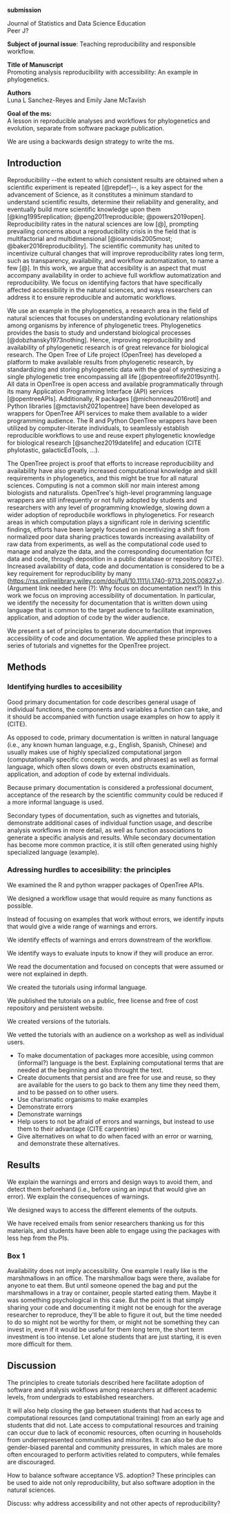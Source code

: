 **submission**<br>

Journal of Statistics and Data Science Education<br>
Peer J?

**Subject of journal issue**: Teaching reproducibility and responsible workflow.


**Title of Manuscript**<br>
Promoting analysis reproducibility with accessibility: An example in phylogenetics.

**Authors**<br>
Luna L Sanchez-Reyes and Emily Jane McTavish

**Goal of the ms:**<br>
A lesson in reproducible analyses and workflows for phylogenetics and evolution, separate from software package publication.

We are using a backwards design strategy to write the ms.

## Introduction

Reproducibility --the extent to which consistent results are obtained when a scientific experiment is repeated [@repdef]--, is a key aspect for the advancement of Science, as it constitutes a minimum standard to understand scientific results, determine their reliability and generality, and eventually build more scientific knowledge upon them  [@king1995replication; @peng2011reproducible; @powers2019open].
Reproducibility rates in the natural sciences are low [@], prompting prevailing concerns about a reproducibility crisis in the field that is multifactorial and multidimensional [@ioannidis2005most; @baker2016reproducibility]. The scientific community has united to incentivize cultural changes that will improve reproducibility rates long term, such as transparency, availability, and workflow automatization, to name a few [@]. 
In this work, we argue that accesibility is an aspect that must accompany availability in order to achieve full workflow automatization and reproducibility. We focus on identifying factors that have specifically affected accessibility in the natural sciences, and ways researchers can address it to ensure reproducible and automatic workflows.

We use an example in the phylogenetics, a research area in the field of natural sciences that focuses on understanding evolutionary relationships among organisms by inference of phylogenetic trees. Phylogenetics provides the basis to study and understand biological processes [@dobzhansky1973nothing]. Hence, improving reproducibility and availability of phylogenetic research is of great relevance for biological research.
The Open Tree of Life project (OpenTree) has developed a platform to make available results from phylogenetic research, by standardizing and storing phylogenetic data with the goal of synthesizing a single phylogenetic tree encompassing all life [@opentreeoflife2019synth].
All data in OpenTree is open access and available programmatically through its many Application Programming Interface (API) services [@opentreeAPIs]. 
Additionally, R packages [@michonneau2016rotl] and Python libraries [@mctavish2021opentree] have been developed as wrappers for OpenTree API services to make them available to a wider programming audience.
The R and Python OpenTree wrappers have been utilized by computer-literate individuals, to seamlessly establish reproducible workflows to use and reuse expert phylogenetic knowledge for biological research [@sanchez2019datelife] and education (CITE phylotastic, galacticEdTools, …). 

The OpenTree project is proof that efforts to increase reproducibility and availability have also greatly increased computational knowledge and skill requirements in phylogenetics, and this might be true for all natural sciences.
Computing is not a common skill nor main interest among biologists and naturalists. OpenTree's high-level programming language wrappers are still infrequently or not fully adopted by students and researchers with any level of programming knowledge, slowing down a wider adoption of reproducbile workflows in phylogenetics.
For research areas in which computation plays a significant role in deriving scientific findings, efforts have been largely focused on incentivizing a shift from normalized poor data sharing practices towards increasing availability of raw data from experiments, as well as the computational code used to manage and analyze the data, and the corresponding documentation for data and code, through deposition in a public database or repository (CITE). Increased availability of data, code and documentation is considered to be a key requirement for reproducibility by many (https://rss.onlinelibrary.wiley.com/doi/full/10.1111/j.1740-9713.2015.00827.x).
(Argument link needed here (?): Why focus on documentation next?)
In this work we focus on improving accessibility of documentation. In particular, we identify the necessity for documentation that is written down using language that is common to the target audience to facilitate examination, application, and adoption of code by the wider audience.

We present a set of principles to generate documentation that improves accessibility of code and documentation. We applied these principles to a series of tutorials and vignettes for the OpenTree project.

## Methods

### Identifying hurdles to accesibility

Good primary documentation for code describes general usage of individual functions, the components and variables a function can take, and it should be accompanied with function usage examples on how to apply it (CITE).

As opposed to code, primary documentation is written in natural language (i.e., any known human language, e.g., English, Spanish, Chinese) and usually makes use of highly specialized computational jargon (computationally specific concepts, words, and phrases) as well as formal language, which often slows down or even obstructs examination, application, and adoption of code by external individuals. 

Because primary documentation is considered a professional document, acceptance of the research by the scientific community could be reduced if a more informal language is used.

Secondary types of documentation, such as vignettes and tutorials, demonstrate additional cases of individual function usage, and describe analysis workflows in more detail, as well as function associations to generate a specific analysis and results. While secondary documentation has become more common practice, it is still often generated using highly specialized language (example). 


### Adressing hurdles to accesibility: the principles

We examined the R and python wrapper packages of OpenTree APIs. 

We designed a workflow usage that would require as many functions as possible.

Instead of focusing on examples that work without errors, we identify inputs that would give a wide range of warnings and errors.

We identify effects of warnings and errors downstream of the workflow.

We identify ways to evaluate inputs to know if they will produce an error.

We read the documentation and focused on concepts that were assumed or were not explained in depth.

We created the tutorials using informal language.

We published the tutorials on a public, free license and free of cost repository and persistent website.

We created versions of the tutorials.

We vetted the tutorials with an audience on a workshop as well as individual users.

- To make documentation of packages more accesible, using common (informal?) language is the best. Explaining computational terms that are needed at the beginning and also throught the text.
- Create documents that persist and are free for use and reuse, so they are available for the users to go back to them any time they need them, and to be passed on to other users.
- Use charismatic organisms to make examples
- Demonstrate errors
- Demonstrate warnings
- Help users to not be afraid of errors and warnings, but instead to use them to their advantage (CITE carpentries)
- Give alternatives on what to do when faced with an error or warning, and demonstrate these alternatives.

## Results

We explain the warnings and errors and design ways to avoid them, and detect them beforehand (i.e., before using an input that would give an error). We explain the consequences of warnings.

We designed ways to access the different elements of the outputs.

We have received emails from senior researchers thanking us for this materials, and students have been able to engage using the packages with less hep from the PIs.

### Box 1
Availability does not imply accessibility. One example I really like is the marshmallows in an office. The marshmallow bags were there, availabe for anyone to eat them. But until someone opened the bag and put the marshmallows in a tray or container, people started eating them. Maybe it was something psychological in this case. But the point is that simply sharing your code and documenting it might not be enough for the average researcher to reproduce, they'll be able to figure it out, but the time needed to do so might not be worthy for them, or might not be something they can invest in, even if it would be useful for them long term, the short term investment is too intense.
Let alone students that are just starting, it is even more difficult for them.

## Discussion

The principles to create tutorials described here facilitate adoption of software and analysis wokflows among researchers at different academic levels, from undergrads to established researchers.

It will also help closing the gap between students that had access to computational resources (and computational training) from an early age and students that did not. Late access to computational resources and training can occur due to lack of economic resources, often ocurring in households from underrepresented communities and minorites. It can also be due to gender-biased parental and community pressures, in which males are more often encouraged to perform activities related to computers, while females are discouraged.

How to balance software acceptance VS. adoption?
These principles can be used to aide not only reproducibility, but also software adoption in the natural sciences.

Discuss: why address accessibility and not other apects of reproducibility?



















